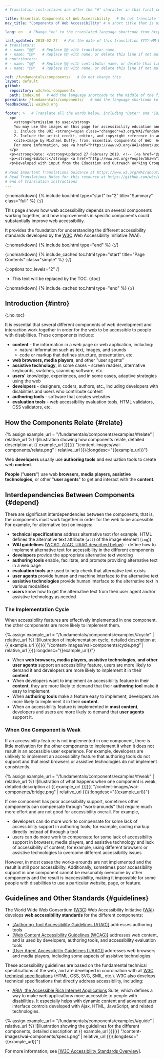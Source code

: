 ```yaml
---
# Translation instructions are after the "#" character in this first section. They are comments that do not show up in the web page. You do not need to translate the instructions after #.

title: Essential Components of Web Accessibility   # Do not translate "title:". Do translate the text after "title:".
nav_title: "Components of Web Accessibility" # A short title that is used in the navigation

lang: en   # Change "en" to the translated language shortcode from https://www.iana.org/assignments/language-subtag-registry/language-subtag-registry

last_updated: 2018-02-27   # Put the date of this translation YYYY-MM-DD (with month in the middle)
# translators: 
# - name: "@@"   # Replace @@ with translator name
# - name: "@@"   # Replace @@ with name, or delete this line if not multiple translators
# contributors:
# - name: "@@"   # Replace @@ with contributor name, or delete this line if none
# - name: "@@"   # Replace @@ with name, or delete this line if not multiple contributors

ref: /fundamentals/components/   # Do not change this
layout: default
github:
  repository: w3c/wai-components
  path: index.md   # Add the language shortcode to the middle of the filename, for example index.fr.md
permalink: /fundamentals/components/   # Add the language shortcode to the end; for example /fundamentals/components/fr
feedbackmail: wai@w3.org

footer: >   # Translate all the words below, including "Date:" and "Editor:". Do not change these dates.
  <p>
    <strong>Permission to use:</strong> 
    You may use the images on this page for accessibility education and outreach if you:<br> 
    1. Include the URI <strong><span class="changed">w3.org/WAI/fundamentals/components/</span> <em>prominently</em></strong> near the image, and <br>
    2. Include the artist credit, editor, and copyright reference in any published or posted material:<br>
    <cite>Image by Michael Duffy, from: Essential Components of Web  Accessibility. S.L. Henry, ed. Copyright W3C <sup>®</sup> (MIT, ERCIM, Keio, Beihang). w3.org/WAI/fundamentals/components/</cite><br>
    For more information, see <a href="https://www.w3.org/WAI/about/usingWAImaterial.html">Using WAI Materials</a>.
  </p>
  <p><strong>Date: </strong>Updated 27 February 2018. <!-- [<a href="@@">Changelog</a>] --></p>
  <p><strong>Editor:</strong> <a href="http://www.w3.org/People/Shawn">Shawn Lawton Henry</a>. Graphic artist: Michael Duffy.</p>
  <p>Developed with input from the Education and Outreach Working Group (<a href="http://www.w3.org/WAI/EO/">EOWG</a>).</p>
  
# Read Important Translations Guidance at https://www.w3.org/WAI/about/translating/#important
# Read Translations Notes for this resource at https://github.com/w3c/wai-components/blob/master/README.md
# end of translation instructions  
---
```




{::nomarkdown}
{% include box.html type="start" h="2" title="Summary" class="full" %}
{:/}

This page shows how web accessibility depends on several components working together, and how improvements in specific components could substantially improve web accessibility.

It provides the foundation for understanding the different accessibility standards developed by the <abbr title="World Wide Web Consortium">W3C</abbr> Web Accessibility Initiative (WAI).

{::nomarkdown}
{% include box.html type="end" %}
{:/}

{::nomarkdown}
{% include_cached toc.html type="start" title="Page Contents" class="simple" %}
{:/}

{::options toc_levels="2" /}

-   This text will be replaced by the TOC.
{:toc}

{::nomarkdown}
{% include_cached toc.html type="end" %}
{:/}


## Introduction {#intro}
{:.no_toc}

It is essential that several different components of web development and interaction work together in order for the web to be accessible to people with disabilities. These components include:

-   **content** - the information in a web page or web application, including:
    -   natural information such as text, images, and sounds
    -   code or markup that defines structure, presentation, etc.
-   **web browsers, media players**, and other "user agents"
-   **assistive technology**, in some cases - screen readers, alternative keyboards, switches, scanning software, etc.
-   **users**' knowledge, experiences, and in some cases, adaptive strategies using the web
-   **developers** - designers, coders, authors, etc., including developers with disabilities and users who contribute content
-   **authoring tools** - software that creates websites
-   **evaluation tools** - web accessibility evaluation tools, HTML validators, CSS validators, etc.

## How the Components Relate {#relate}

{% assign example_url = "/fundamentals/components/examples/#relate" | relative_url %}
![illustration showing how components relate, detailed description at {{ example_url }}]({{ "/content-images/wai-components/relate.png" | relative_url }}){:longdesc="{{example_url}}"}

Web **developers** usually use **authoring tools** and evaluation tools to create web **content**.

**People** ("**users**") use web **browsers, media players, assistive technologies,** or other "**user agents**" to get and interact with the **content**.

## Interdependencies Between Components {#depend}

There are significant interdependencies between the components; that is, the components must work together in order for the web to be accessible. For example, for alternative text on images:

-   **technical specifications** address alternative text (for example, HTML defines the alternative text attribute (`alt`) of the image element (`img`))
-   **WAI guidelines** ([WCAG, ATAG, UAAG described below](#guidelines)) - define how to implement alternative text for accessibility in the different components
-   **developers** provide the appropriate alternative text wording
-   **authoring tools** enable, facilitate, and promote providing alternative text in a web page
-   **evaluation tools** are used to help check that alternative text exists
-   **user agents** provide human and machine interface to the alternative text
-   **assistive technologies** provide human interface to the alternative text in various modalities
-   **users** know how to get the alternative text from their user agent and/or assistive technology as needed

### The Implementation Cycle

When accessibility features are effectively implemented in one component, the other components are more likely to implement them.

{% assign example_url = "/fundamentals/components/examples/#cycle" | relative_url %}
![illustration of implementation cycle, detailed description at {{ example_url }}]({{ "/content-images/wai-components/cycle.png" | relative_url }}){:longdesc="{{example_url}}"}

- When **web browsers, media players, assistive technologies, and other user agents** support an accessibility feature, users are more likely to demand it and developers are more likely to implement it in their **content**. 
- When developers want to implement an accessibility feature in their **content**, they are more likely to demand that their **authoring tool** make it easy to implement. 
- When **authoring tools** make a feature easy to implement, developers are more likely to implement it in their **content**. 
- When an accessibility feature is implemented in **most content**, developers and users are more likely to demand that **user agents** support it.

### When One Component is Weak

If an accessibility feature is not implemented in one component, there is little motivation for the other components to implement it when it does not result in an accessible user experience. For example, developers are unlikely to implement an accessibility feature that authoring tools do not support and that most browsers or assistive technologies do not implement consistently.

{% assign example_url = "/fundamentals/components/examples/#weak" | relative_url %}
![illustration of what happens when one component is weak, detailed
description at {{ example_url }}]({{ "/content-images/wai-components/bridge.png" | relative_url }}){:longdesc="{{example_url}}"}

If one component has poor accessibility support, sometimes other components can compensate through "work-arounds" that require much more effort and are not good for accessibility overall. For example,

-   developers can do more work to compensate for some lack of accessibility support in authoring tools; for example, coding markup directly instead of through a tool
-   users can do more work to compensate for some lack of accessibility support in browsers, media players, and assistive technology and lack of accessibility of content; for example, using different browsers or assistive technologies to overcome different accessibility issues

However, in most cases the works-arounds are not implemented and the result is still poor accessibility. Additionally, sometimes poor accessibility support in one component cannot be reasonably overcome by other components and the result is inaccessibility, making it impossible for some people with disabilities to use a particular website, page, or feature.

## Guidelines and Other Standards {#guidelines}

The World Wide Web Consortium ([W3C](https://www.w3.org/)) Web Accessibility Initiative ([WAI](https://www.w3.org/WAI/)) develops **web accessibility standards** for the different components:

-   [[Authoring Tool Accessibility Guidelines (ATAG)]](/standards-guidelines/atag/) addresses authoring tools
-   [[Web Content Accessibility Guidelines (WCAG)]](/standards-guidelines/wcag/) addresses web content, and is used by developers, authoring tools, and accessibility evaluation tools
-   [[User Agent Accessibility Guidelines (UAAG)]](/standards-guidelines/uaag/) addresses web browsers and media players, including some aspects of assistive technologies


These accessibility guidelines are based on the fundamental technical specifications of the web, and are developed in coordination with all <a href="https://www.w3.org/TR/">W3C technical specifications</a> (HTML, CSS, SVG, SMIL, etc.). W3C also develops technical specifications that directly address accessibility, including:

* [ARIA, the Accessible Rich Internet Applications](/standards-guidelines/aria/) Suite, which defines a way to make web applications more accessible to people with disabilities. It especially helps with dynamic content and advanced user interface controls developed with Ajax, HTML, JavaScript, and related technologies.

{% assign example_url = "/fundamentals/components/examples/#guide" | relative_url %}
![illustration showing the guidelines for the different components, detailed description at {{ example_url }}]({{ "/content-images/wai-components/specs.png" | relative_url }}){:longdesc="{{example_url}}"}

For more information, see [[W3C Accessibility Standards Overview]](/standards-guidelines/).
